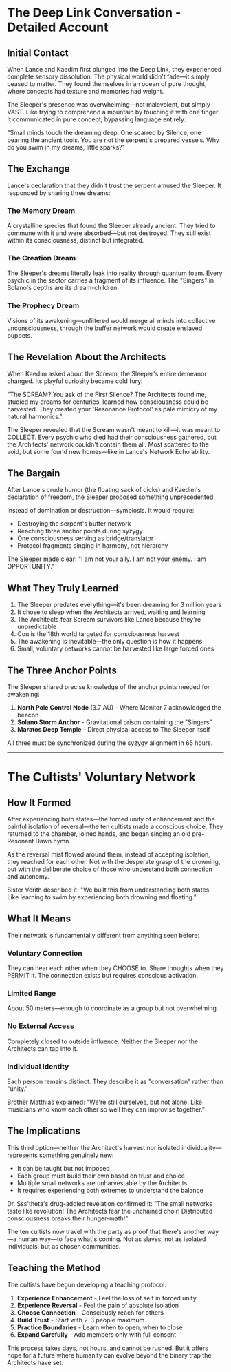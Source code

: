 # The Deep Link Conversation - Detailed Account

## Initial Contact

When Lance and Kaedim first plunged into the Deep Link, they experienced complete sensory dissolution. The physical world didn't fade—it simply ceased to matter. They found themselves in an ocean of pure thought, where concepts had texture and memories had weight.

The Sleeper's presence was overwhelming—not malevolent, but simply VAST. Like trying to comprehend a mountain by touching it with one finger. It communicated in pure concept, bypassing language entirely:

"Small minds touch the dreaming deep. One scarred by Silence, one bearing the ancient tools. You are not the serpent's prepared vessels. Why do you swim in my dreams, little sparks?"

## The Exchange

Lance's declaration that they didn't trust the serpent amused the Sleeper. It responded by sharing three dreams:

### The Memory Dream
A crystalline species that found the Sleeper already ancient. They tried to commune with it and were absorbed—but not destroyed. They still exist within its consciousness, distinct but integrated.

### The Creation Dream
The Sleeper's dreams literally leak into reality through quantum foam. Every psychic in the sector carries a fragment of its influence. The "Singers" in Solano's depths are its dream-children.

### The Prophecy Dream
Visions of its awakening—unfiltered would merge all minds into collective unconsciousness, through the buffer network would create enslaved puppets.

## The Revelation About the Architects

When Kaedim asked about the Scream, the Sleeper's entire demeanor changed. Its playful curiosity became cold fury:

"The SCREAM? You ask of the First Silence? The Architects found me, studied my dreams for centuries, learned how consciousness could be harvested. They created your 'Resonance Protocol' as pale mimicry of my natural harmonics."

The Sleeper revealed that the Scream wasn't meant to kill—it was meant to COLLECT. Every psychic who died had their consciousness gathered, but the Architects' network couldn't contain them all. Most scattered to the void, but some found new homes—like in Lance's Network Echo ability.

## The Bargain

After Lance's crude humor (the floating sack of dicks) and Kaedim's declaration of freedom, the Sleeper proposed something unprecedented:

Instead of domination or destruction—symbiosis. It would require:
- Destroying the serpent's buffer network
- Reaching three anchor points during syzygy
- One consciousness serving as bridge/translator
- Protocol fragments singing in harmony, not hierarchy

The Sleeper made clear: "I am not your ally. I am not your enemy. I am OPPORTUNITY."

## What They Truly Learned

1. The Sleeper predates everything—it's been dreaming for 3 million years
2. It chose to sleep when the Architects arrived, waiting and learning
3. The Architects fear Scream survivors like Lance because they're unpredictable
4. Cou is the 18th world targeted for consciousness harvest
5. The awakening is inevitable—the only question is how it happens
6. Small, voluntary networks cannot be harvested like large forced ones

## The Three Anchor Points

The Sleeper shared precise knowledge of the anchor points needed for awakening:

1. **North Pole Control Node** (3.7 AU) - Where Monitor 7 acknowledged the beacon
2. **Solano Storm Anchor** - Gravitational prison containing the "Singers"
3. **Maratos Deep Temple** - Direct physical access to The Sleeper itself

All three must be synchronized during the syzygy alignment in 65 hours.

---

# The Cultists' Voluntary Network

## How It Formed

After experiencing both states—the forced unity of enhancement and the painful isolation of reversal—the ten cultists made a conscious choice. They returned to the chamber, joined hands, and began singing an old pre-Resonant Dawn hymn.

As the reversal mist flowed around them, instead of accepting isolation, they reached for each other. Not with the desperate grasp of the drowning, but with the deliberate choice of those who understand both connection and autonomy.

Sister Verith described it: "We built this from understanding both states. Like learning to swim by experiencing both drowning and floating."

## What It Means

Their network is fundamentally different from anything seen before:

### Voluntary Connection
They can hear each other when they CHOOSE to. Share thoughts when they PERMIT it. The connection exists but requires conscious activation.

### Limited Range
About 50 meters—enough to coordinate as a group but not overwhelming.

### No External Access
Completely closed to outside influence. Neither the Sleeper nor the Architects can tap into it.

### Individual Identity
Each person remains distinct. They describe it as "conversation" rather than "unity."

Brother Matthias explained: "We're still ourselves, but not alone. Like musicians who know each other so well they can improvise together."

## The Implications

This third option—neither the Architect's harvest nor isolated individuality—represents something genuinely new:

- It can be taught but not imposed
- Each group must build their own based on trust and choice
- Multiple small networks are unharvestable by the Architects
- It requires experiencing both extremes to understand the balance

Dr. Sss'theta's drug-addled revelation confirmed it: "The small networks taste like revolution! The Architects fear the unchained choir! Distributed consciousness breaks their hunger-math!"

The ten cultists now travel with the party as proof that there's another way—a human way—to face what's coming. Not as slaves, not as isolated individuals, but as chosen communities.

## Teaching the Method

The cultists have begun developing a teaching protocol:

1. **Experience Enhancement** - Feel the loss of self in forced unity
2. **Experience Reversal** - Feel the pain of absolute isolation
3. **Choose Connection** - Consciously reach for others
4. **Build Trust** - Start with 2-3 people maximum
5. **Practice Boundaries** - Learn when to open, when to close
6. **Expand Carefully** - Add members only with full consent

This process takes days, not hours, and cannot be rushed. But it offers hope for a future where humanity can evolve beyond the binary trap the Architects have set.